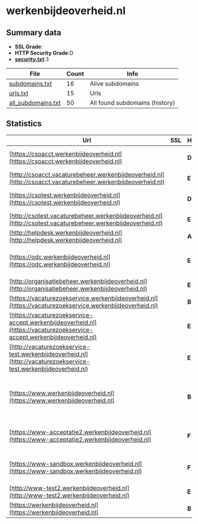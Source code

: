 

# werkenbijdeoverheid.nl
## Summary data


 - **SSL Grade**:
 - **HTTP Security Grade**:D
 - **[security.txt](https://www.digitaleoverheid.nl/nieuws/standaard-security-txt-nu-verplicht-voor-overheid/)**:3


| File       | Count | Info |
|------------|-------|------|
|[subdomains.txt](/data/werkenbijdeoverheid.nl/subdomains.txt)|16|Alive subdomains|
|[urls.txt](/data/werkenbijdeoverheid.nl/urls.txt)|15|Urls|
|[all_subdomains.txt](/data/werkenbijdeoverheid.nl/all_subdomains.txt)|50|All found subdomains (history)|


## Statistics


| Url | SSL | HTTP | Server | Cookie | HSTS | CORS | CTO | CSP | XFO | XXP | RP |FP| Tech |Title |
|--------|-------|-------|------|------|------|------|------|------|------|------|------|------|------|------|
|[https://csoacct.werkenbijdeoverheid.nl](https://csoacct.werkenbijdeoverheid.nl)| | **D**|cloudflare|:white_check_mark: |:white_check_mark: | | | | | | :white_check_mark: | |Basic Cloudflare HSTS|Authentication R...|
|[http://csoacct.vacaturebeheer.werkenbijdeoverheid.nl](http://csoacct.vacaturebeheer.werkenbijdeoverheid.nl)| | **E**|cloudflare| | | | | | :white_check_mark: | | :white_check_mark: | |Cloudflare||
|[https://csotest.werkenbijdeoverheid.nl](https://csotest.werkenbijdeoverheid.nl)| | **D**|cloudflare|:white_check_mark: |:white_check_mark: | | | | | | :white_check_mark: | |Basic Cloudflare HSTS|Authentication R...|
|[http://csotest.vacaturebeheer.werkenbijdeoverheid.nl](http://csotest.vacaturebeheer.werkenbijdeoverheid.nl)| | **E**|cloudflare| | | | | | :white_check_mark: | | :white_check_mark: | |Cloudflare||
|[http://helpdesk.werkenbijdeoverheid.nl](http://helpdesk.werkenbijdeoverheid.nl)| | **A**||:white_check_mark: |:white_check_mark: | | | | :white_check_mark: | :white_check_mark: | :white_check_mark: | |||
|[https://odc.werkenbijdeoverheid.nl](https://odc.werkenbijdeoverheid.nl)| | **E**|| | | | | | | | :white_check_mark: | |Apache HTTP Server HSTS Java||
|[http://organisatiebeheer.werkenbijdeoverheid.nl](http://organisatiebeheer.werkenbijdeoverheid.nl)| | **E**|| | | | | | | | :white_check_mark: | |||
|[https://vacaturezoekservice.werkenbijdeoverheid.nl](https://vacaturezoekservice.werkenbijdeoverheid.nl)| | **B**|| |:white_check_mark: | | | | | | :white_check_mark: | |HSTS||
|[https://vacaturezoekservice-accept.werkenbijdeoverheid.nl](https://vacaturezoekservice-accept.werkenbijdeoverheid.nl)| | **E**|| | | | | | | | :white_check_mark: | |||
|[http://vacaturezoekservice-test.werkenbijdeoverheid.nl](http://vacaturezoekservice-test.werkenbijdeoverheid.nl)| | **E**|| | | | | | | | :white_check_mark: | |||
|[https://www.werkenbijdeoverheid.nl](https://www.werkenbijdeoverheid.nl)| | **B**|cloudflare|:white_check_mark: |:white_check_mark: | | | | :white_check_mark: | :white_check_mark: | :white_check_mark: | |Bloomreach Cloudflare Google Tag Manager HSTS React Typekit|Hét startpunt va...|
|[https://www-acceptatie2.werkenbijdeoverheid.nl](https://www-acceptatie2.werkenbijdeoverheid.nl)| | **F**|Apache| | | | | | | | :white_check_mark: | |Apache HTTP Server HSTS|403 Forbidden|
|[https://www-sandbox.werkenbijdeoverheid.nl](https://www-sandbox.werkenbijdeoverheid.nl)| | **F**|Apache| | | | | | | | :white_check_mark: | |Apache HTTP Server Basic HSTS|401 Unauthorized|
|[http://www-test2.werkenbijdeoverheid.nl](http://www-test2.werkenbijdeoverheid.nl)| | **E**|| | | | | | | | :white_check_mark: | |||
|[https://werkenbijdeoverheid.nl](https://werkenbijdeoverheid.nl)| | **B**|cloudflare|:white_check_mark: |:white_check_mark: | | | | :white_check_mark: | :white_check_mark: | :white_check_mark: | |Cloudflare HSTS||

